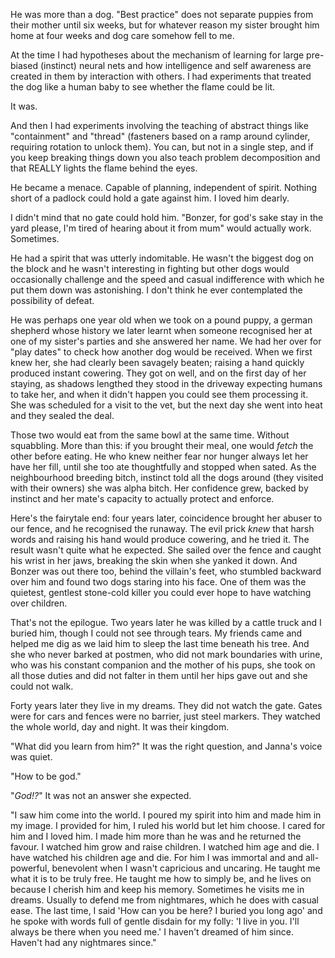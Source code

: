 He was more than a dog.
"Best practice" does not separate puppies from their mother until six weeks, but for whatever reason my sister brought him home at four weeks and dog care somehow fell to me. 

At the time I had hypotheses about the mechanism of learning for large pre-biased (instinct) neural nets and how intelligence and self awareness are created in them by interaction with others. I had experiments that treated the dog like a human baby to see whether the flame could be lit. 

It was. 

And then I had experiments involving the teaching of abstract things like "containment" and "thread" (fasteners based on a ramp around cylinder, requiring rotation to unlock them). You can, but not in a single step, and if you keep breaking things down you also teach problem decomposition and that REALLY lights the flame behind the eyes.

He became a menace. Capable of planning, independent of spirit. Nothing short of a padlock could hold a gate against him. I loved him dearly.

I didn't mind that no gate could hold him. "Bonzer, for god's sake stay in the yard please, I'm tired of hearing about it from mum" would actually work. Sometimes.

He had a spirit that was utterly indomitable. He wasn't the biggest dog on the block and he wasn't interesting in fighting but other dogs would occasionally challenge and the speed and casual indifference with which he put them down was astonishing. I don't think he ever contemplated the possibility of defeat.

He was perhaps one year old when we took on a pound puppy, a german shepherd whose history we later learnt when someone recognised her at one of my sister's parties and she answered her name. We had her over for "play dates" to check how another dog would be received. When we first knew her, she had clearly been savagely beaten; raising a hand quickly produced instant cowering. They got on well, and on the first day of her staying, as shadows lengthed they stood in the driveway expecting humans to take her, and when it didn't happen you could see them processing it. She was scheduled for a visit to the vet, but the next day she went into heat and they sealed the deal.

Those two would eat from the same bowl at the same time. Without squabbling. More than this: if you brought their meal, one would _fetch_ the other before eating. He who knew neither fear nor hunger always let her have her fill, until she too ate thoughtfully and stopped when sated. As the neighbourhood breeding bitch, instinct told all the dogs around (they visited with their owners) she was alpha bitch. Her confidence grew, backed by instinct and her mate's capacity to actually protect and enforce. 

Here's the fairytale end: four years later, coincidence brought her abuser to our fence, and he recognised the runaway. The evil prick _knew_ that harsh words and raising his hand would produce cowering, and he tried it. The result wasn't quite what he expected. She sailed over the fence and caught his wrist in her jaws, breaking the skin when she yanked it down. And Bonzer was out there too, behind the villain's feet, who stumbled backward over him and found two dogs staring into his face. One of them was the quietest, gentlest stone-cold killer you could ever hope to have watching over children.

That's not the epilogue. Two years later he was killed by a cattle truck and I buried him, though I could not see through tears. My friends came and helped me dig as we laid him to sleep the last time beneath his tree. And she who never barked at postmen, who did not mark boundaries with urine, who was his constant companion and the mother of his pups, she took on all those duties and did not falter in them until her hips gave out and she could not walk.


Forty years later they live in my dreams. They did not watch the gate. Gates were for cars and fences were no barrier, just steel markers. They watched the whole world, day and night. It was their kingdom.

"What did you learn from him?" It was the right question, and Janna's voice was quiet.

"How to be god."

"_God!?_" It was not an answer she expected.

"I saw him come into the world. I poured my spirit into him and made him in my image. I provided for him, I ruled his world but let him choose. I cared for him and I loved him. I made him more than he was and he returned the favour. I watched him grow and raise children. I watched him age and die. I have watched his children age and die. For him I was immortal and and all-powerful, benevolent when I wasn't capricious and uncaring. He taught me what it is to be truly free. He taught me how to simply be, and he lives on because I cherish him and keep his memory. Sometimes he visits me in dreams. Usually to defend me from nightmares, which he does with casual ease. The last time, I said 'How can you be here? I buried you long ago' and he spoke with words full of gentle disdain for my folly: 'I live in you. I'll always be there when you need me.' I haven't dreamed of him since. Haven't had any nightmares since." 
